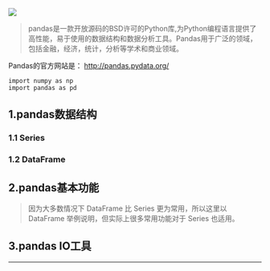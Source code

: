 ![](https://i.imgur.com/tqRqhB2.png)

>pandas是一款开放源码的BSD许可的Python库,为Python编程语言提供了高性能，易于使用的数据结构和数据分析工具。Pandas用于广泛的领域，包括金融，经济，统计，分析等学术和商业领域。

Pandas的官方网站是： http://pandas.pydata.org/
	
    import numpy as np
    import pandas as pd

## 1.pandas数据结构 ##
	
### 1.1 Series ###

### 1.2 DataFrame ###

## 2.pandas基本功能 ##

>因为大多数情况下 DataFrame 比 Series 更为常用，所以这里以 DataFrame 举例说明，但实际上很多常用功能对于 Series 也适用。

## 3.pandas IO工具 ##

----------
